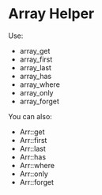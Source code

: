 # Array Helper

Use:
  - array_get
  - array_first
  - array_last
  - array_has
  - array_where
  - array_only
  - array_forget

You can also:
  - Arr::get
  - Arr::first
  - Arr::last
  - Arr::has
  - Arr::where
  - Arr::only
  - Arr::forget